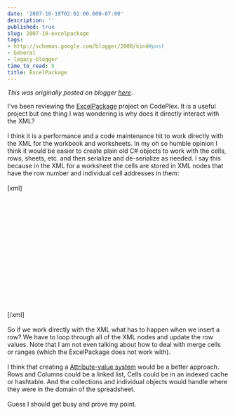 ```yaml
---
date: '2007-10-19T02:02:00.000-07:00'
description: ''
published: true
slug: 2007-10-excelpackage
tags:
- http://schemas.google.com/blogger/2008/kind#post
- General
- legacy-blogger
time_to_read: 5
title: ExcelPackage
---
```


*This was originally posted on blogger [here](https://techshorts.blogspot.com/2007/10/excelpackage.html)*.

I've been reviewing the <a href="http://www.codeplex.com/ExcelPackage" target="_blank" title="ExcelPackage">ExcelPackage</a> project on CodePlex.  It is a useful project but one thing I was wondering is why does it directly interact with the XML?<br /><br />I think it is a performance and a code maintenance hit to work directly with the XML for the workbook and worksheets.  In my oh so humble opinion I think it would be easier to create plain old C# objects to work with the cells, rows, sheets, etc. and then serialize and de-serialize as needed.  I say this because in the XML for a worksheet the cells are stored in XML nodes that have the row number and individual cell addresses in them:<br /><br />[xml]<br /><br /><br /><br /><br /><br /><br /><br /><br /><br /><br /><br /><br /><br /><br /><br /><br />[/xml]<br /><br />So if we work directly with the XML what has to happen when we insert a row?  We have to loop through all of the XML nodes and update the row values.  Note that I am not even talking about how to deal with merge cells or ranges (which the ExcelPackage does not work with).<br /><br />I think that creating a <a href="http://en.wikipedia.org/wiki/Attribute-value_system" target="_blank" title="Attribute-value system">Attribute-value system</a> would be a better approach.  Rows and Columns could be a linked list, Cells could be in an indexed cache or hashtable.  And the collections and individual objects would handle where they were in the domain of the spreadsheet.<br /><br />Guess I should get busy and prove my point.